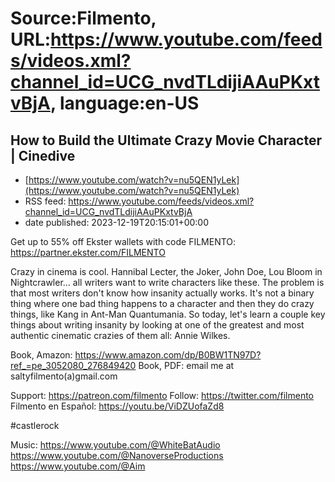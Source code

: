 # Source:Filmento, URL:https://www.youtube.com/feeds/videos.xml?channel_id=UCG_nvdTLdijiAAuPKxtvBjA, language:en-US

## How to Build the Ultimate Crazy Movie Character | Cinedive
 - [https://www.youtube.com/watch?v=nu5QEN1yLek](https://www.youtube.com/watch?v=nu5QEN1yLek)
 - RSS feed: https://www.youtube.com/feeds/videos.xml?channel_id=UCG_nvdTLdijiAAuPKxtvBjA
 - date published: 2023-12-19T20:15:01+00:00

Get up to 55% off Ekster wallets with code FILMENTO: https://partner.ekster.com/FILMENTO

Crazy in cinema is cool. Hannibal Lecter, the Joker, John Doe, Lou Bloom in Nightcrawler... all writers want to write characters like these. The problem is that most writers don't know how insanity actually works. It's not a binary thing where one bad thing happens to a character and then they do crazy things, like Kang in Ant-Man Quantumania. So today, let's learn a couple key things about writing insanity by looking at one of the greatest and most authentic cinematic crazies of them all: Annie Wilkes.

Book, Amazon: https://www.amazon.com/dp/B0BW1TN97D?ref_=pe_3052080_276849420
Book, PDF: email me at saltyfilmento(a)gmail.com

Support:     https://patreon.com/filmento
Follow:        https://twitter.com/filmento
Filmento en Español: https://youtu.be/ViDZUofaZd8

#castlerock 

Music:
https://www.youtube.com/@WhiteBatAudio
https://www.youtube.com/@NanoverseProductions
https://www.youtube.com/@Aim

